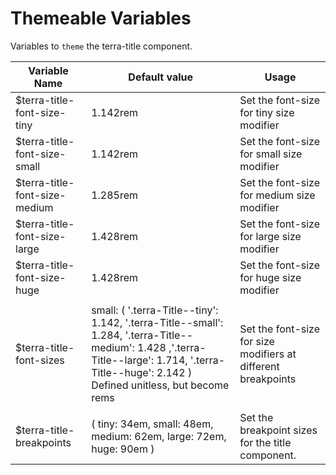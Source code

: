 # Themeable Variables

Variables to `theme` the terra-title component.

| Variable Name                 | Default value                                                                                                                                                                                     | Usage                                                         |
|-------------------------------|---------------------------------------------------------------------------------------------------------------------------------------------------------------------------------------------------|---------------------------------------------------------------|
| $terra-title-font-size-tiny   | 1.142rem                                                                                                                                                                                          | Set the font-size for tiny size modifier                      |
| $terra-title-font-size-small  | 1.142rem                                                                                                                                                                                          | Set the font-size for small size modifier                     |
| $terra-title-font-size-medium | 1.285rem                                                                                                                                                                                          | Set the font-size for medium size modifier                    |
| $terra-title-font-size-large  | 1.428rem                                                                                                                                                                                          | Set the font-size for large size modifier                     |
| $terra-title-font-size-huge   | 1.428rem                                                                                                                                                                                          | Set the font-size for huge size modifier                      |
|                               |                                                                                                                                                                                                   |                                                               |
| $terra-title-font-sizes       | small: ( '.terra-Title--tiny': 1.142, '.terra-Title--small': 1.284, '.terra-Title--medium': 1.428 ,'.terra-Title--large': 1.714, '.terra-Title--huge': 2.142 )  Defined unitless, but become rems | Set the font-size for size modifiers at different breakpoints |
|                               |                                                                                                                                                                                                   |                                                               |
| $terra-title-breakpoints      | ( tiny: 34em, small: 48em, medium: 62em, large: 72em, huge: 90em )                                                                                                                                | Set the breakpoint sizes for the title component.             |
